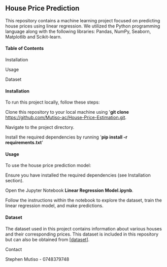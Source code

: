 ## House Price Prediction

This repository contains a machine learning project focused on predicting house prices using linear regression. We utilized the Python programming language along with the following libraries: 
Pandas,
NumPy,
Seaborn, 
Matplotlib and
Scikit-learn.

#### Table of Contents

Installation

Usage

Dataset

#### Installation
To run this project locally, follow these steps:

Clone this repository to your local machine using '**git clone** https://github.com/Mutiso-ac/House-Price-Estimation.git.

Navigate to the project directory.

Install the required dependencies by running '**pip install -r requirements.txt**'

#### Usage
To use the house price prediction model:

Ensure you have installed the required dependencies (see Installation section).

Open the Jupyter Notebook **Linear Regression Model.ipynb**.

Follow the instructions within the notebook to explore the dataset, train the linear regression model, and make predictions.

#### Dataset
The dataset used in this project contains information about various houses and their corresponding prices. This dataset is included in this repository but can also be obtained from [[dataset](https://www.kaggle.com/datasets/aariyan101/usa-housingcsv)].

Contact 

Stephen Mutiso - 0748379748
